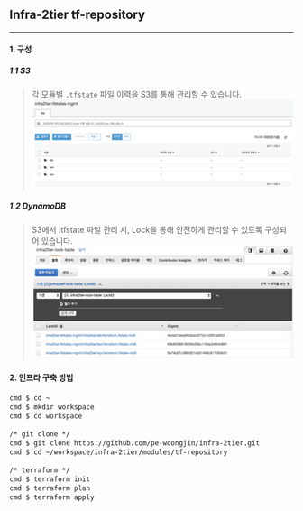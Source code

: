 ## Infra-2tier tf-repository
---
#### 1. 구성
##### 1.1 S3
>각 모듈별 `.tfstate` 파일 이력을 S3를 통해 관리할 수 있습니다.
![Screenshot](img/s3.png)
>
##### 1.2 DynamoDB  
>S3에서 .tfstate 파일 관리 시, Lock을 통해 안전하게 관리할 수 있도록 구성되어 있습니다.
![Screenshot](img/db.png)
>
#### 2. 인프라 구축 방법
```console
cmd $ cd ~
cmd $ mkdir workspace
cmd $ cd workspace

/* git clone */
cmd $ git clone https://github.com/pe-woongjin/infra-2tier.git
cmd $ cd ~/workspace/infra-2tier/modules/tf-repository

/* terraform */
cmd $ terraform init
cmd $ terraform plan
cmd $ terraform apply
```